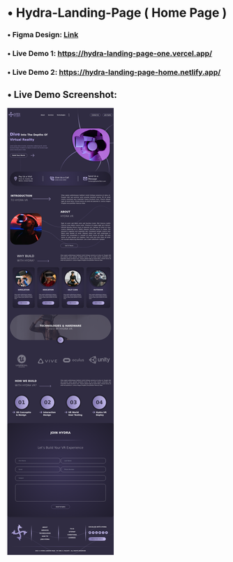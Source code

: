 # • Hydra-Landing-Page ( Home Page )

### • Figma Design: [Link](https://www.figma.com/community/file/1196146735025729739)
### • Live Demo 1: https://hydra-landing-page-one.vercel.app/
### • Live Demo 2: https://hydra-landing-page-home.netlify.app/


## • Live Demo Screenshot:
![Live Demo Screenshot](https://github.com/AbbasRostami/Hydra-Landing-Page/blob/main/public/assets/images/Preview/HydraLandingPage1.png)
